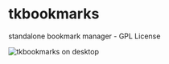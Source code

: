 # tkbookmarks
standalone bookmark manager - GPL License

![tkbookmarks on desktop](/screenshot1.png) 
